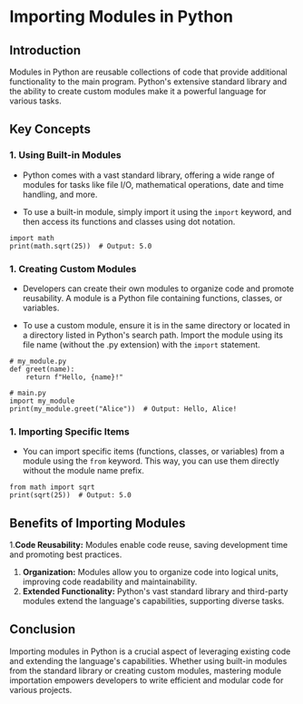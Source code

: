 # Importing Modules in Python

## Introduction

Modules in Python are reusable collections of code that provide additional functionality to the main program. Python's extensive standard library and the ability to create custom modules make it a powerful language for various tasks.

## Key Concepts

### 1. Using Built-in Modules

+ Python comes with a vast standard library, offering a wide range of modules for tasks like file I/O, mathematical operations, date and time handling, and more.
* To use a built-in module, simply import it using the `import` keyword, and then access its functions and classes using dot notation.

```
import math
print(math.sqrt(25))  # Output: 5.0
```

### 1. Creating Custom Modules
+ Developers can create their own modules to organize code and promote reusability. A module is a Python file containing functions, classes, or variables.
* To use a custom module, ensure it is in the same directory or located in a directory listed in Python's search path. Import the module using its file name (without the .py extension) with the `import` statement.

```
# my_module.py
def greet(name):
    return f"Hello, {name}!"

# main.py
import my_module
print(my_module.greet("Alice"))  # Output: Hello, Alice!
```

### 1.  Importing Specific Items

+ You can import specific items (functions, classes, or variables) from a module using the `from` keyword. This way, you can use them directly without the module name prefix.

```
from math import sqrt
print(sqrt(25))  # Output: 5.0
```

## Benefits of Importing Modules

1.**Code Reusability:** Modules enable code reuse, saving development time and promoting best practices.
1. **Organization:** Modules allow you to organize code into logical units, improving code readability and maintainability.
1. **Extended Functionality:** Python's vast standard library and third-party modules extend the language's capabilities, supporting diverse tasks.

## Conclusion

Importing modules in Python is a crucial aspect of leveraging existing code and extending the language's capabilities. Whether using built-in modules from the standard library or creating custom modules, mastering module importation empowers developers to write efficient and modular code for various projects.